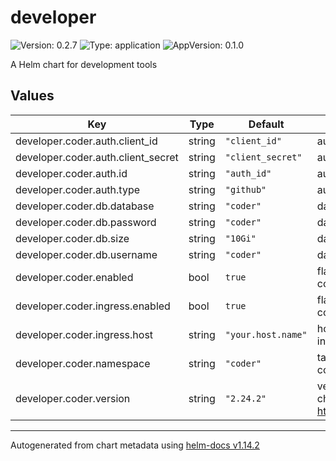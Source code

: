 # developer

![Version: 0.2.7](https://img.shields.io/badge/Version-0.2.7-informational?style=flat-square) ![Type: application](https://img.shields.io/badge/Type-application-informational?style=flat-square) ![AppVersion: 0.1.0](https://img.shields.io/badge/AppVersion-0.1.0-informational?style=flat-square)

A Helm chart for development tools

## Values

| Key | Type | Default | Description |
|-----|------|---------|-------------|
| developer.coder.auth.client_id | string | `"client_id"` | authorization client id |
| developer.coder.auth.client_secret | string | `"client_secret"` | authorization client secret |
| developer.coder.auth.id | string | `"auth_id"` | authorization id |
| developer.coder.auth.type | string | `"github"` | authorization type |
| developer.coder.db.database | string | `"coder"` | database name |
| developer.coder.db.password | string | `"coder"` | database password |
| developer.coder.db.size | string | `"10Gi"` | database size |
| developer.coder.db.username | string | `"coder"` | database user |
| developer.coder.enabled | bool | `true` | flag to enable or disable coder |
| developer.coder.ingress.enabled | bool | `true` | flag to enable ingress for coder |
| developer.coder.ingress.host | string | `"your.host.name"` | hostname for coder ingress |
| developer.coder.namespace | string | `"coder"` | target namespace for coder |
| developer.coder.version | string | `"2.24.2"` | version of coder-v2 helm chart from https://helm.coder.com/v2 |

----------------------------------------------
Autogenerated from chart metadata using [helm-docs v1.14.2](https://github.com/norwoodj/helm-docs/releases/v1.14.2)
